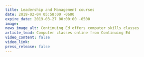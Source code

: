 ```yaml
---
title: Leadership and Management courses
date: 2019-02-04 05:58:00 -0600
expire_date: 2019-03-27 00:00:00 -0500
image:
news_image_alt: Continuing Ed offers computer skills classes
article_lead: Computer classes online from Continuing Ed
video_content: false
video_link:
press_release: false
---
```

